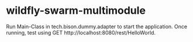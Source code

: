 # wildfly-swarm-multimodule

Run Main-Class in tech.bison.dummy.adapter to start the application. Once running, test using GET http://localhost:8080/rest/HelloWorld.
